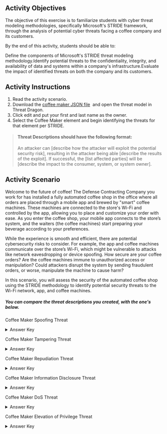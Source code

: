 ## Activity Objectives

The objective of this exercise is to familiarize students with cyber threat modeling methodologies, specifically Microsoft's STRIDE framework, through the analysis of potential cyber threats facing a coffee company and its customers.

By the end of this activity, students should be able to:

Define the components of Microsoft's STRIDE threat modeling methodology.Identify potential threats to the confidentiality, integrity, and availability of data and systems within a company's infrastructure.Evaluate the impact of identified threats on both the company and its customers.

## Activity Instructions

1. Read the activity scenario.
2. Download the [coffee maker JSON file](https://drive.google.com/drive/folders/1uu_2z0zsHuHucA1yn9KInpTZg5dmlKKv?usp=sharing)  and open the threat model in Threat Dragon.
3. Click edit and put your first and last name as the owner.
4. Select the Coffee Maker element and begin identifying the threats for that element per STRIDE.


> #### Threat Descriptions should have the following format:
> An attacker can [describe how the attacker will exploit the potential security risk], resulting in the attacker being able [describe the results of the exploit]. If successful, the [list affected parties] will be [describe the impact to the consumer, system, or system owner].

## Activity Scenario

Welcome to the future of coffee! The Defense Contracting Company you work for has installed a fully automated coffee shop in the office where all orders are placed through a mobile app and brewed by "smart" coffee machines. These machines are connected to the store's Wi-Fi and controlled by the app, allowing you to place and customize your order with ease. As you enter the coffee shop, your mobile app connects to the store’s system, and the waiters (the coffee machines) start preparing your beverage according to your preferences.

While the experience is smooth and efficient, there are potential cybersecurity risks to consider. For example, the app and coffee machines communicate over the store’s Wi-Fi, which might be vulnerable to attacks like network eavesdropping or device spoofing. How secure are your coffee orders? Are the coffee machines immune to unauthorized access or manipulation? Could attackers disrupt the system by sending fraudulent orders, or worse, manipulate the machine to cause harm?

In this scenario, you will assess the security of the automated coffee shop using the STRIDE methodology to identify potential security threats to the Wi-Fi network, app, and coffee machines.

##### You can compare the threat descriptions you created, with the one's below.
Coffee Maker Spoofing Threat
<details closed>
<summary>Answer Key</summary>
An attacker could create a replica (spoofed) coffee machine, resulting in the attacker being able to gain unauthorized access to the Defense company's network, send malicious commands, or interfere with the coffee machine's normal operations. If successful, the Defensive Contractor and  its employees will be impacted by service disruptions, compromised equipment, loss of customer trust, and the potential for further attacks on the broader network.
  <br><br><blockquote>
    This is a strong spoofing threat description under the STRIDE methodology because it clearly identifies the spoofed entity—a coffee machine—which represents a trusted device within a secure network. By stating that an attacker could create a replica of the machine to gain unauthorized access, the description directly addresses the core concept of spoofing: impersonation to bypass trust boundaries. It also outlines the consequences of this unauthorized access, including sending malicious commands and disrupting normal operations, which demonstrates the potential impact of the spoofing attack. Furthermore, the description connects the technical threat to broader business risks such as compromised equipment, service disruptions, and reputational damage, illustrating how a spoofed device could be a gateway to further exploitation within a sensitive environment like a defense contractor’s network.
  </blockquote>

</details>

Coffee Maker Tampering Threat
<details closed>
<summary>Answer Key</summary>
An attacker could gain unauthorized physical or remote access to the coffee machine and modify it, resulting in the attacker being able to alter the coffee brewing process, change machine settings, or inject malware. If successful, the Defensive Contractor and  its employees will be impacted due to potential health risks (e.g., contamination from altered settings or burns), disrupted service, and equipment damage.
  <br><br><blockquote>
This is a strong Tampering threat description under the STRIDE model because it clearly illustrates the unauthorized modification of a system or its data, which is the essence of Tampering. The threat explains that an attacker could gain either physical or remote access to the coffee machine and alter its functionality—such as changing brewing settings, introducing unsafe behavior, or even injecting malware. This directly maps to tampering, which involves unauthorized changes to code, configuration, or operations. The description also provides concrete examples of what could be modified and the consequences, including health risks, service disruption, and hardware damage, which emphasize the real-world impact of a successful tampering attack. By linking the technical exploit to both safety and operational risks in a high-stakes environment like a defense contractor's facility, it effectively highlights the seriousness and relevance of the threat.
  </blockquote>
  
</details>

Coffee Maker Repudiation Threat
<details closed>
<summary>Answer Key</summary>
An attacker could exploit a lack of proper logging or secure audit trails in the coffee machine's system, resulting in the attacker being able to erase or alter  records or logs of commands, making it difficult to trace unauthorized actions or interactions with the machine. If successful, if there is a security incident due to a breach, it will be difficult to recover from security incidents, or identify who was responsible.
    <br><br><blockquote>
This is a strong Repudiation threat description under the STRIDE model because it directly addresses the core of what repudiation means: the ability to deny performing an action without accountability due to a lack of reliable records. The threat highlights that the attacker takes advantage of insufficient or insecure logging/audit mechanisms in the coffee machine’s system. This aligns perfectly with repudiation, which focuses on the failure to prove who did what in a system. It also explains the impact—logs could be erased or altered, making it hard to investigate incidents or attribute actions, which is critical in both security response and accountability. By showing how this can obstruct incident recovery and responsibility tracking, especially in a sensitive environment like a defense contractor, the threat effectively illustrates why repudiation vulnerabilities are dangerous and how they can be exploited.
  </blockquote>
</details>

Coffee Maker Information Disclosure Threat
<details closed>
<summary>Answer Key</summary>
An attacker could exploit a vulnerability in the coffee machine to gain unauthorized access to the machine's network connection, resultng in the attacker, gaining unauthorized access to sensitive data stored or transmitted by the machine, such as employee information, internal communications, or proprietary company data. If successful, the defense contractor, employees, and possibly government clients will be impacted by the exposure of classified or sensitive information, potentially leading to espionage, intellectual property theft, or compromise of national security.
    <br><br><blockquote>
This is a strong Information Disclosure threat description under the STRIDE framework because it directly addresses the risk of unauthorized access to sensitive data, which is the core of this threat category. The description explains that an attacker could exploit a vulnerability in the coffee machine to gain access to its network connection—a common attack vector for extracting information. It clearly outlines the types of data at risk, such as employee information, internal communications, and proprietary company data, which emphasizes the sensitivity and value of the exposed information. Additionally, the description effectively connects the breach to real-world consequences, including espionage, intellectual property theft, and even national security risks—especially relevant in the context of a defense contractor. This not only shows the technical exposure but also the operational and geopolitical impact, making it a comprehensive and impactful example of an information disclosure threat.
  </blockquote>
</details>

Coffee Maker DoS Threat
<details closed>
<summary>Answer Key</summary>
An attacker could target the coffee machine or the Wi-Fi network, flooding it with excessive requests, resulting in the attacker being able to disrupt the coffee machine's ability to receive orders or perform brewing functions. If successful, the employees and government clients will be unable to have coffee in office.
  <br><br><blockquote>
This is a good Denial of Service (DoS) threat description under the STRIDE framework because it clearly illustrates how an attacker can intentionally disrupt the availability of a system—a core aspect of DoS. The description identifies the target (the coffee machine or the Wi-Fi network it relies on) and the method (flooding it with excessive requests), which aligns with common DoS attack techniques. It also highlights the resulting impact: the coffee machine becomes unresponsive or unable to function, effectively denying service to its users. While the example is framed humorously—“employees and government clients will be unable to have coffee”—it still underscores a serious underlying issue: if a critical or widely used IoT device can be taken offline by simple network abuse, it reflects broader vulnerabilities in system availability, especially in high-security or high-dependence environments like a government facility. The threat also subtly hints at operational disruption and morale issues, which can cascade into larger organizational impacts.
  </blockquote>
</details>

Coffee Maker Elevation of Privilege Threat
<details closed>
<summary>Answer Key</summary>
An attacker can exploit vulnerabilities in the coffee machine’s network communication protocols, gaining unauthorized access to the device’s network functions, resulting in the attacker being able to interfere with or manipulate the machine’s interactions with other devices or systems on the same network, potentially bypassing security controls or gaining access to sensitive systems. If successful, the defense contractor, employees, and government clients will be impacted by the compromise of critical network infrastructure, unauthorized access to sensitive information, and potential disruption of operations or security breaches within the organization.
    <br><br><blockquote>
This is a strong Elevation of Privilege threat description under the STRIDE model because it clearly illustrates how an attacker could escalate from limited or no access to higher-level control within a system or network. It begins by identifying a realistic technical vector—vulnerabilities in the coffee machine’s network communication protocols—and shows how that can be exploited to gain unauthorized access to privileged network functions. This aligns directly with the essence of Elevation of Privilege: moving beyond intended permissions to perform actions reserved for more trusted users or systems.

The description also explains how this elevated access could be used to interfere with other systems, bypass security controls, or access sensitive systems, which highlights both the technical risk and the breadth of impact. Finally, it connects the threat to real-world consequences, including compromised network infrastructure, unauthorized access to sensitive data, and operational or security disruptions—critical concerns for a defense contractor handling sensitive or classified environments. Overall, it effectively shows how a low-privilege device like a coffee machine can become a pivot point for more serious intrusions, which is a classic and compelling example of Elevation of Privilege.
  </blockquote>
</details>
</details>

